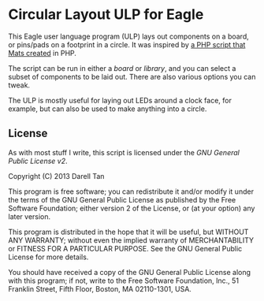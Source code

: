 Circular Layout ULP for Eagle
===============================

This Eagle user language program (ULP) lays out components on a board, or
pins/pads on a footprint in a circle. It was inspired by [a PHP script that
Mats created](http://www.smallroomlabs.com/eagle/circle_led.php) in PHP.

The script can be run in either a _board_ or _library_, and you can select a
subset of components to be laid out. There are also various options you can
tweak.

The ULP is mostly useful for laying out LEDs around a clock face, for example,
but can also be used to make anything into a circle.

License
--------
As with most stuff I write, this script is licensed under the _GNU General
Public License v2_.

Copyright (C) 2013 Darell Tan

This program is free software; you can redistribute it and/or
modify it under the terms of the GNU General Public License
as published by the Free Software Foundation; either version 2
of the License, or (at your option) any later version.

This program is distributed in the hope that it will be useful,
but WITHOUT ANY WARRANTY; without even the implied warranty of
MERCHANTABILITY or FITNESS FOR A PARTICULAR PURPOSE.  See the
GNU General Public License for more details.

You should have received a copy of the GNU General Public License
along with this program; if not, write to the Free Software
Foundation, Inc., 51 Franklin Street, Fifth Floor, Boston, MA  02110-1301, USA.

